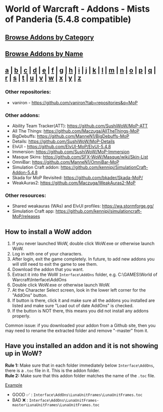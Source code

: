 # World of Warcraft - Addons - Mists of Panderia (5.4.8 compatible)

## [Browse Addons by Category](https://github.com/fondlez/wow-addons-mop/wiki#browse-by-category)

## [Browse Addons by Name](https://github.com/fondlez/wow-addons-mop/wiki#browse-by-name) 
## [a](https://github.com/fondlez/wow-addons-mop/wiki#a) | [b](https://github.com/fondlez/wow-addons-mop/wiki#b) | [c](https://github.com/fondlez/wow-addons-mop/wiki#c) | [d](https://github.com/fondlez/wow-addons-mop/wiki#d) | [e](https://github.com/fondlez/wow-addons-mop/wiki#e) | [f](https://github.com/fondlez/wow-addons-mop/wiki#f) | [g](https://github.com/fondlez/wow-addons-mop/wiki#g) | [h](https://github.com/fondlez/wow-addons-mop/wiki#h) | [i](https://github.com/fondlez/wow-addons-mop/wiki#i) | [j](https://github.com/fondlez/wow-addons-mop/wiki#j) | [k](https://github.com/fondlez/wow-addons-mop/wiki#k) | [l](https://github.com/fondlez/wow-addons-mop/wiki#l) | [m](https://github.com/fondlez/wow-addons-mop/wiki#m) | [n](https://github.com/fondlez/wow-addons-mop/wiki#n) | [o](https://github.com/fondlez/wow-addons-mop/wiki#o) | [p](https://github.com/fondlez/wow-addons-mop/wiki#p) | [q](https://github.com/fondlez/wow-addons-mop/wiki#q) | [r](https://github.com/fondlez/wow-addons-mop/wiki#r) | [s](https://github.com/fondlez/wow-addons-mop/wiki#s) | [t](https://github.com/fondlez/wow-addons-mop/wiki#t) | [u](https://github.com/fondlez/wow-addons-mop/wiki#u) | [v](https://github.com/fondlez/wow-addons-mop/wiki#v) | [w](https://github.com/fondlez/wow-addons-mop/wiki#w) | [x](https://github.com/fondlez/wow-addons-mop/wiki#x) | [y](https://github.com/fondlez/wow-addons-mop/wiki#y) | [z](https://github.com/fondlez/wow-addons-mop/wiki#z) 

### Other repositories:

* vaniron - https://github.com/vaniron?tab=repositories&q=MoP

### Other addons:

* Ability Team Tracker(ATT): https://github.com/SushiWoW/MoP-ATT
* All The Things: https://github.com/Maczuga/AllTheThings-MoP
* BigDebuffs: https://github.com/ManneN1/BigDebuffs-MoP
* Details: https://github.com/SushiWoW/MoP-Details
* ElvUI - https://github.com/ElvUI-MoP/ElvUI-5.4.8
* Immersion: https://github.com/SushiWoW/MoP-Immersion
* Masque Skins: https://github.com/SFX-WoW/Masque/wiki/Skin-List
* OmniBar: https://github.com/ManneN1/OmniBar-MoP
* Simulation Craft addon: https://github.com/kennipj/SimulationCraft-Addon-5.4.8
* Skada for MoP Revisited: https://github.com/bkader/Skada-MoP/
* WeakAuras2: https://github.com/Maczuga/WeakAuras2-MoP

### Other resources:

* Shared weakauras (WAs) and ElvUI profiles: https://wa.stormforge.gg/
* Simulation Craft app: https://github.com/kennipj/simulationcraft-MoP/releases

## How to install a WoW addon

1. If you never launched WoW, double click WoW.exe or otherwise launch WoW.
2. Log in with one of your characters.
3. After login, exit the game completely. In future, to add new addons you will still need to exit the game to see them.
4. Download the addon that you want.
5. Extract it into the WoW `Interface\AddOns` folder, e.g. C:\GAMES\World of Warcraft\Interface\AddOns
6. Double click WoW.exe or otherwise launch WoW.
7. At the Character Select screen, look in the lower left corner for the "AddOns" button.
8. If button is there, click it and make sure all the addons you installed are listed and make sure "Load out of date AddOns" is checked.
9. If the button is NOT there, this means you did not install any addons properly.

Common issue: if you downloaded your addon from a Github site, then you may need to rename the extracted folder and remove "-master" from it.

## Have you installed an addon and it is not showing up in WoW?

**Rule 1:** Make sure that in each folder immediately below `Interface\AddOns`, there is a `.toc` file in it. This is the addon folder.  
**Rule 2:** Make sure that this addon folder matches the name of the `.toc` file.

<ins>Example</ins>
* GOOD :white_check_mark: : `Interface\AddOns\LunaUnitFrames\LunaUnitFrames.toc`
* BAD :x: : `Interface\AddOns\LunaUnitFrames-master\LunaUnitFrames\LunaUnitFrames.toc`
